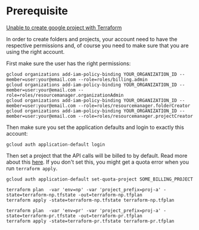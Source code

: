 # Prerequisite

[Unable to create google project with Terraform](https://stackoverflow.com/questions/56311272/unable-to-create-google-project-with-terraform)

In order to create folders and projects, your account need to have the respective permissions and, of course you need to make sure that you are using the right account.

First make sure the user has the right permissions:
```
gcloud organizations add-iam-policy-binding YOUR_ORGANIZATION_ID --member=user:your@email.com --role=roles/billing.admin
gcloud organizations add-iam-policy-binding YOUR_ORGANIZATION_ID --member=user:your@email.com --role=roles/resourcemanager.organizationAdmin
gcloud organizations add-iam-policy-binding YOUR_ORGANIZATION_ID --member=user:your@email.com --role=roles/resourcemanager.folderCreator
gcloud organizations add-iam-policy-binding YOUR_ORGANIZATION_ID --member=user:your@email.com --role=roles/resourcemanager.projectCreator
```

Then make sure you set the application defaults and login to exactly this account:
```
gcloud auth application-default login
```

Then set a project that the API calls will be billed to by default. Read more about this [here](https://cloud.google.com/sdk/gcloud/reference/auth/application-default/set-quota-project). If you don't set this, you might get a quota error when you run `terraform apply`.
```
gcloud auth application-default set-quota-project SOME_BILLING_PROJECT
```

```
terraform plan  -var 'env=np' -var 'project_prefix=proj-a' -state=terraform-np.tfstate -out=terraform-np.tfplan
terraform apply -state=terraform-np.tfstate terraform-np.tfplan

terraform plan  -var 'env=pr' -var 'project_prefix=proj-a' -state=terraform-pr.tfstate -out=terraform-pr.tfplan
terraform apply -state=terraform-pr.tfstate terraform-pr.tfplan
```

